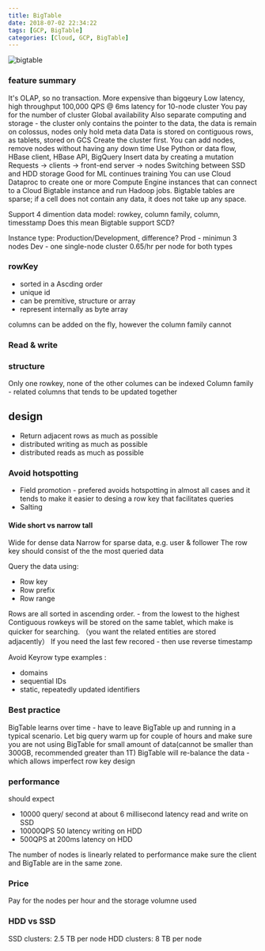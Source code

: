 ```yaml
---
title: BigTable
date: 2018-07-02 22:34:22
tags: [GCP, BigTable]
categories: [Cloud, GCP, BigTable]
---
```


![bigtable](https://philsblog.b-cdn.net/images/bigtable.png "bigtable")

### feature summary
It's OLAP, so no transaction.
More expensive than bigqeury
Low latency, high throughput
100,000 QPS @ 6ms latency for 10-node cluster
You pay for the number of cluster
Global availability
Also separate computing and storage - the cluster only contains the pointer to the data, the data is remain on colossus, nodes only hold meta data
Data is stored on contiguous rows, as tablets, stored on GCS
Create the cluster first. You can add nodes, remove nodes without having any down time
Use Python or data flow, HBase client, HBase API, BigQuery 
Insert data by creating a mutation
Requests -> clients -> front-end server -> nodes
Switching between SSD and HDD storage
Good for ML continues training
You can use Cloud Dataproc to create one or more Compute Engine instances that can connect to a Cloud Bigtable instance and run Hadoop jobs. 
Bigtable tables are sparse; if a cell does not contain any data, it does not take up any space.

Support 4 dimention data model: rowkey, column family, column, timesstamp
Does this mean Bigtable support SCD?


Instance type: Production/Development, difference?
Prod - minimun 3 nodes
Dev - one single-node cluster
0.65/hr per node for both types

### rowKey
* sorted in a Ascding order
* unique id
* can be premitive, structure or array
* represent internally as byte array

columns can be added on the fly, however the column family cannot
### Read & write

### structure

Only one rowkey, none of the other columes can be indexed
Column family - related columns that tends to be updated together

## design
* Return adjacent rows as much as possible 
* distributed writing as much as possible
* distributed reads as much as possible

### Avoid hotspotting
* Field promotion - prefered
	avoids hotspotting in almost all cases and it tends to make it easier to desing a row key that facilitates queries
* Salting


#### Wide short vs narrow tall
Wide for dense data
Narrow for sparse data, e.g. user & follower
The row key should consist of the the most queried data

Query the data using:
* Row key
* Row prefix
* Row range

Rows are all sorted in ascending order. - from the lowest to the highest
Contiguous rowkeys will be stored on the same tablet, which make is quicker for searching. （you want the related entities are stored adjacently）
If you need the last few recored - then use reverse timestamp

Avoid Keyrow type examples :
* domains
* sequential IDs
* static, repeatedly updated identifiers

### Best practice

BigTable learns over time - have to leave BigTable up and running in a typical scenario. Let big query warm up for couple of hours and make sure you are not using BigTable for small amount of data(cannot be smaller than 300GB, recommended greater than 1T)
BigTable will re-balance the data - which allows imperfect row key design

### performance
should expect 
* 10000 query/ second at about 6 millisecond latency read and write on SSD
* 10000QPS 50 latency writing on HDD
* 500QPS at 200ms latency on HDD

The number of nodes is linearly related to performance
make sure the client and BigTable are in the same zone.

### Price
Pay for the nodes per hour
and the storage volumne used

### HDD vs SSD

SSD clusters: 2.5 TB per node
HDD clusters: 8 TB per node
